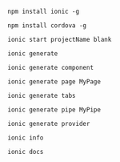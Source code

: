     npm install ionic -g

    npm install cordova -g

    ionic start projectName blank

    ionic generate

    ionic generate component

    ionic generate page MyPage

    ionic generate tabs

    ionic generate pipe MyPipe

    ionic generate provider

    ionic info
    
    ionic docs
    
